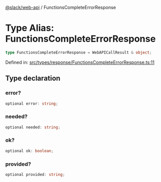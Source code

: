 [@slack/web-api](../index.md) / FunctionsCompleteErrorResponse

# Type Alias: FunctionsCompleteErrorResponse

```ts
type FunctionsCompleteErrorResponse = WebAPICallResult & object;
```

Defined in: [src/types/response/FunctionsCompleteErrorResponse.ts:11](https://github.com/slackapi/node-slack-sdk/blob/main/packages/web-api/src/types/response/FunctionsCompleteErrorResponse.ts#L11)

## Type declaration

### error?

```ts
optional error: string;
```

### needed?

```ts
optional needed: string;
```

### ok?

```ts
optional ok: boolean;
```

### provided?

```ts
optional provided: string;
```
